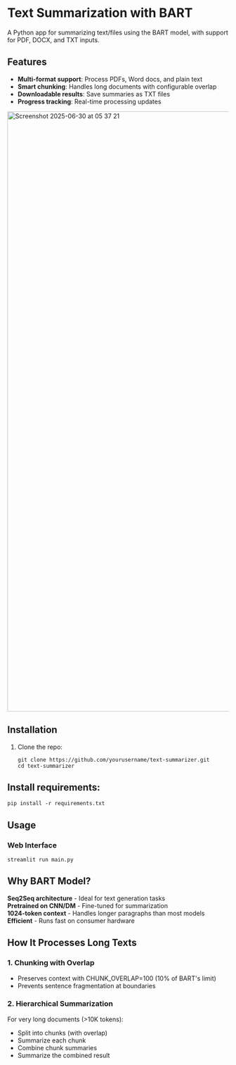# Text Summarization with BART

A Python app for summarizing text/files using the BART model, with support for PDF, DOCX, and TXT inputs.

## Features

- **Multi-format support**: Process PDFs, Word docs, and plain text
- **Smart chunking**: Handles long documents with configurable overlap
- **Downloadable results**: Save summaries as TXT files
- **Progress tracking**: Real-time processing updates

<img width="1364" alt="Screenshot 2025-06-30 at 05 37 21" src="https://github.com/user-attachments/assets/c131a84f-ab32-4c0f-88ae-9d831808d251" />

## Installation

1. Clone the repo:
   ```
   git clone https://github.com/yourusername/text-summarizer.git
   cd text-summarizer
   ```

## Install requirements:
```
pip install -r requirements.txt
```

## Usage
### Web Interface
```
streamlit run main.py
```
## Why BART Model?

**Seq2Seq architecture** - Ideal for text generation tasks      
**Pretrained on CNN/DM** - Fine-tuned for summarization           
**1024-token context**  - Handles longer paragraphs than most models  
**Efficient** - Runs fast on consumer hardware

## How It Processes Long Texts
### 1. Chunking with Overlap
- Preserves context with CHUNK_OVERLAP=100 (10% of BART's limit)
- Prevents sentence fragmentation at boundaries
### 2. Hierarchical Summarization

For very long documents (>10K tokens):

- Split into chunks (with overlap)
- Summarize each chunk
- Combine chunk summaries
- Summarize the combined result
